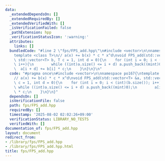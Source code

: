 ```yaml
---
data:
  _extendedDependsOn: []
  _extendedRequiredBy: []
  _extendedVerifiedWith: []
  _isVerificationFailed: false
  _pathExtension: hpp
  _verificationStatusIcon: ':warning:'
  attributes:
    links: []
  bundledCode: "#line 2 \"fps/FPS_add.hpp\"\n#include <vector>\n\nnamespace po167{\n\
    template <class T>\n// a(x) += b(x) * c * x^d\nvoid FPS_add(std::vector<T> &a,\
    \ std::vector<T> b, T c = 1, int d = 0){\n    for (int i = 0; i < (int)(b.size());\
    \ i++){\n        while ((int)a.size() <= i + d) a.push_back((mint)0);\n      \
    \  a[i + d] += b[i] * c;\n    }\n}\n}\n"
  code: "#pragma once\n#include <vector>\n\nnamespace po167{\ntemplate <class T>\n\
    // a(x) += b(x) * c * x^d\nvoid FPS_add(std::vector<T> &a, std::vector<T> b, T\
    \ c = 1, int d = 0){\n    for (int i = 0; i < (int)(b.size()); i++){\n       \
    \ while ((int)a.size() <= i + d) a.push_back((mint)0);\n        a[i + d] += b[i]\
    \ * c;\n    }\n}\n}"
  dependsOn: []
  isVerificationFile: false
  path: fps/FPS_add.hpp
  requiredBy: []
  timestamp: '2025-08-02 02:02:26+09:00'
  verificationStatus: LIBRARY_NO_TESTS
  verifiedWith: []
documentation_of: fps/FPS_add.hpp
layout: document
redirect_from:
- /library/fps/FPS_add.hpp
- /library/fps/FPS_add.hpp.html
title: fps/FPS_add.hpp
---
```

